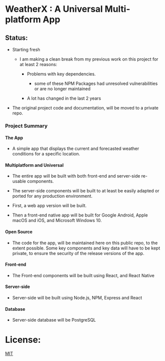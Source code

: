 # WeatherX : A Universal Multi-platform App

## Status:

- Starting fresh

  - I am making a clean break from my previous work on this project for at least 2 reasons:

    - Problems with key dependencies.

      - some of these NPM Packages had unresolved vulnerabilities or are no longer maintained

    - A lot has changed in the last 2 years

- The original project code and documentation, will be moved to a private repo.


### Project Summary

#### The App

  - A simple app that displays the current and forecasted weather conditions for a specific location.

#### Multiplatform and Universal

  - The entire app will be built with both front-end and server-side re-usable components.

  - The server-side components will be built to at least be easily adapted or ported for any production environment.

  - First, a web app version will be built.

  - Then a front-end native app will be built for Google Android, Apple macOS and iOS, and Microsoft Windows 10.

#### Open Source

  - The code for the app, will be maintained here on this public repo, to the extent possible.  Some key components and key data will have to be kept private, to ensure the security of the release versions of the app.

#### Front-end

  - The Front-end components will be built using React, and React Native

#### Server-side

  - Server-side will be built using Node.js, NPM, Express and React

#### Database

  - Server-side database will be PostgreSQL

# License:

[MIT](https://github.com/pereznetworks/TD-Project12/blob/master/LICENSE)
